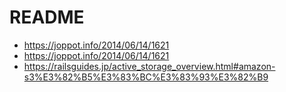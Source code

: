 # README
- https://joppot.info/2014/06/14/1621
- https://joppot.info/2014/06/14/1621
- https://railsguides.jp/active_storage_overview.html#amazon-s3%E3%82%B5%E3%83%BC%E3%83%93%E3%82%B9
